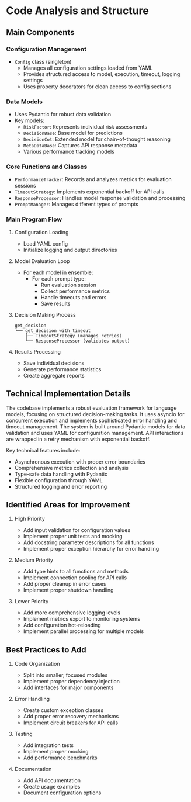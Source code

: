 # Code Analysis and Structure

## Main Components

### Configuration Management
- `Config` class (singleton)
  - Manages all configuration settings loaded from YAML
  - Provides structured access to model, execution, timeout, logging settings
  - Uses property decorators for clean access to config sections

### Data Models
- Uses Pydantic for robust data validation
- Key models:
  - `RiskFactor`: Represents individual risk assessments
  - `DecisionBase`: Base model for predictions
  - `DecisionCot`: Extended model for chain-of-thought reasoning
  - `MetaDataBase`: Captures API response metadata
  - Various performance tracking models

### Core Functions and Classes
- `PerformanceTracker`: Records and analyzes metrics for evaluation sessions
- `TimeoutStrategy`: Implements exponential backoff for API calls
- `ResponseProcessor`: Handles model response validation and processing
- `PromptManager`: Manages different types of prompts

### Main Program Flow
1. Configuration Loading
   - Load YAML config
   - Initialize logging and output directories

2. Model Evaluation Loop
   - For each model in ensemble:
     - For each prompt type:
       - Run evaluation session
       - Collect performance metrics
       - Handle timeouts and errors
       - Save results

3. Decision Making Process
   ```
   get_decision
   └── get_decision_with_timeout
       ├── TimeoutStrategy (manages retries)
       └── ResponseProcessor (validates output)
   ```

4. Results Processing
   - Save individual decisions
   - Generate performance statistics
   - Create aggregate reports

## Technical Implementation Details

The codebase implements a robust evaluation framework for language models, focusing on structured decision-making tasks. It uses asyncio for concurrent execution and implements sophisticated error handling and timeout management. The system is built around Pydantic models for data validation and uses YAML for configuration management. API interactions are wrapped in a retry mechanism with exponential backoff.

Key technical features include:
- Asynchronous execution with proper error boundaries
- Comprehensive metrics collection and analysis
- Type-safe data handling with Pydantic
- Flexible configuration through YAML
- Structured logging and error reporting

## Identified Areas for Improvement

1. High Priority
   - Add input validation for configuration values
   - Implement proper unit tests and mocking
   - Add docstring parameter descriptions for all functions
   - Implement proper exception hierarchy for error handling

2. Medium Priority
   - Add type hints to all functions and methods
   - Implement connection pooling for API calls
   - Add proper cleanup in error cases
   - Implement proper shutdown handling

3. Lower Priority
   - Add more comprehensive logging levels
   - Implement metrics export to monitoring systems
   - Add configuration hot-reloading
   - Implement parallel processing for multiple models

## Best Practices to Add

1. Code Organization
   - Split into smaller, focused modules
   - Implement proper dependency injection
   - Add interfaces for major components

2. Error Handling
   - Create custom exception classes
   - Add proper error recovery mechanisms
   - Implement circuit breakers for API calls

3. Testing
   - Add integration tests
   - Implement proper mocking
   - Add performance benchmarks

4. Documentation
   - Add API documentation
   - Create usage examples
   - Document configuration options
